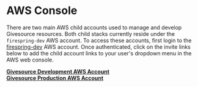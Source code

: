 # AWS Console
There are two main AWS child accounts used to manage and develop Givesource resources. Both child stacks currently reside under the `firespring-dev` AWS account. To access these
accounts, first login to the [firespring-dev](https://417401252731.signin.aws.amazon.com/console) AWS account. Once authenticated, click on the invite links below to add the child
account links to your user's dropdown menu in the AWS web console.

**[Givesource Development AWS Account](https://signin.aws.amazon.com/switchrole?account=948629139753&roleName=AdminAccessRole&displayName=Givesource+Dev)**  
**[Givesource Production AWS Account](https://signin.aws.amazon.com/switchrole?account=016226103026&roleName=AdminAccessRole&displayName=Givesource+Plus+1)**

